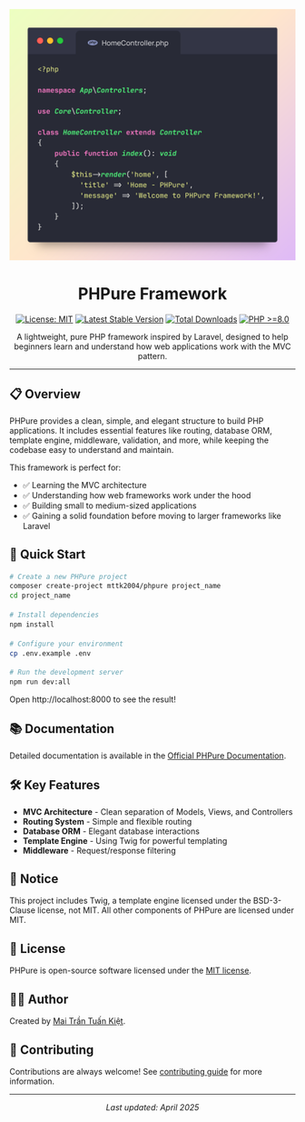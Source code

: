<p align="center">
  <img src="docs/code.png" alt="PHPure Framework" width="600">
</p>

<h1 align="center">PHPure Framework</h1>

<p align="center">
  <a href="https://opensource.org/licenses/MIT"><img src="https://img.shields.io/badge/License-MIT-blue.svg" alt="License: MIT"></a>
  <a href="https://packagist.org/packages/mttk2004/phpure"><img src="https://img.shields.io/packagist/v/mttk2004/phpure.svg" alt="Latest Stable Version"></a>
  <a href="https://packagist.org/packages/mttk2004/phpure"><img src="https://img.shields.io/packagist/dt/mttk2004/phpure.svg" alt="Total Downloads"></a>
  <a href="https://php.net"><img src="https://img.shields.io/badge/php-%3E%3D8.0-8892BF.svg" alt="PHP >=8.0"></a>
</p>

<p align="center">A lightweight, pure PHP framework inspired by Laravel, designed to help beginners learn and understand how web applications work with the MVC pattern.</p>

---

## 📋 Overview

PHPure provides a clean, simple, and elegant structure to build PHP applications. It includes essential features like routing, database ORM, template engine, middleware, validation, and more, while keeping the codebase easy to understand and maintain.

This framework is perfect for:

- ✅ Learning the MVC architecture
- ✅ Understanding how web frameworks work under the hood
- ✅ Building small to medium-sized applications
- ✅ Gaining a solid foundation before moving to larger frameworks like Laravel

## 🚀 Quick Start

```bash
# Create a new PHPure project
composer create-project mttk2004/phpure project_name
cd project_name

# Install dependencies
npm install

# Configure your environment
cp .env.example .env

# Run the development server
npm run dev:all
```

Open http://localhost:8000 to see the result!

## 📚 Documentation

Detailed documentation is available in the [Official PHPure Documentation](https://phpure.netlify.app).

## 🛠️ Key Features

- **MVC Architecture** - Clean separation of Models, Views, and Controllers
- **Routing System** - Simple and flexible routing
- **Database ORM** - Elegant database interactions
- **Template Engine** - Using Twig for powerful templating
- **Middleware** - Request/response filtering

## 🔔 Notice

This project includes Twig, a template engine licensed under the BSD-3-Clause license, not MIT. All other components of PHPure are licensed under MIT.

## 📜 License

PHPure is open-source software licensed under the [MIT license](https://opensource.org/licenses/MIT).

## 👨‍💻 Author

Created by [Mai Trần Tuấn Kiệt](https://github.com/mttk2004).

## 🤝 Contributing

Contributions are always welcome! See [contributing guide](CONTRIBUTING.md) for more information.

---

<p align="center"><i>Last updated: April 2025</i></p>
